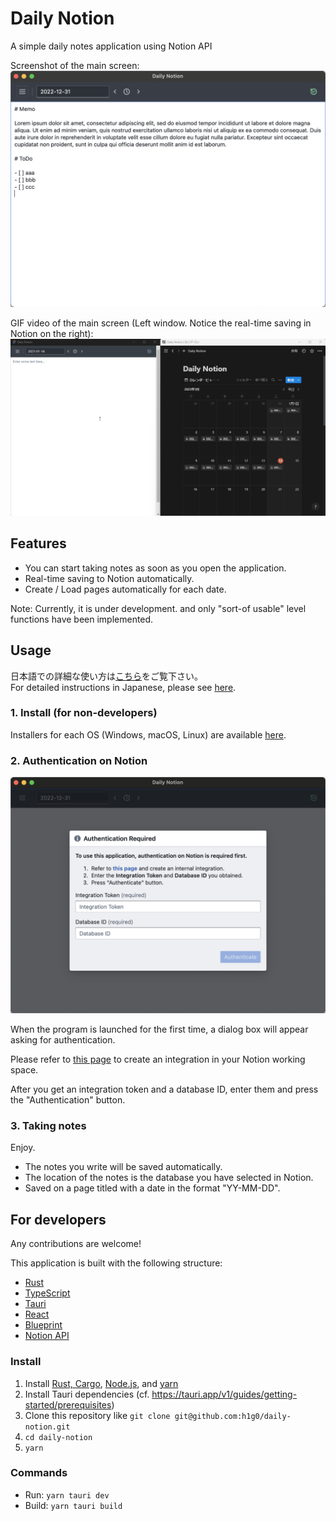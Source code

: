 # Daily Notion

A simple daily notes application using Notion API

Screenshot of the main screen:
![Screenshot of the main screen](./doc/screenshot1.png)

GIF video of the main screen (Left window. Notice the real-time saving in Notion on the right):
![Screenshot animation of the main screen](./doc/screenshot_gif.gif)

## Features

- You can start taking notes as soon as you open the application.
- Real-time saving to Notion automatically.
- Create / Load pages automatically for each date.

Note: Currently, it is under development. and only "sort-of usable" level functions have been implemented.

## Usage

日本語での詳細な使い方は[こちら](https://zenn.dev/hg/articles/dd9399406f04da)をご覧下さい。  
For detailed instructions in Japanese, please see [here](https://zenn.dev/hg/articles/dd9399406f04da).

### 1. Install (for non-developers)

Installers for each OS (Windows, macOS, Linux) are available [here](https://github.com/h1g0/daily-notion/releases).

### 2. Authentication on Notion

![Screenshot of the authentication screen](./doc/screenshot_auth.png)

When the program is launched for the first time, a dialog box will appear asking for authentication.

Please refer to [this page](https://developers.notion.com/docs/create-a-notion-integration) to create an integration in your Notion working space.

After you get an integration token and a database ID, enter them and press the "Authentication" button.

### 3. Taking notes

Enjoy.

- The notes you write will be saved automatically.
- The location of the notes is the database you have selected in Notion.
- Saved on a page titled with a date in the format "YY-MM-DD".

## For developers

Any contributions are welcome!

This application is built with the following structure:

- [Rust](https://www.rust-lang.org)
- [TypeScript](https://www.typescriptlang.org)
- [Tauri](https://tauri.app)
- [React](https://reactjs.org)
- [Blueprint](https://blueprintjs.com)
- [Notion API](https://developers.notion.com)

### Install

1. Install [Rust, Cargo](https://rustup.rs), [Node.js](https://nodejs.org/en/), and [yarn](https://yarnpkg.com)
2. Install Tauri dependencies (cf. <https://tauri.app/v1/guides/getting-started/prerequisites>)
3. Clone this repository like `git clone git@github.com:h1g0/daily-notion.git`
4. `cd daily-notion`
5. `yarn`

### Commands

- Run: `yarn tauri dev`
- Build: `yarn tauri build`
